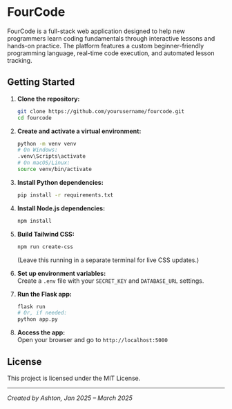 # FourCode

FourCode is a full-stack web application designed to help new programmers learn coding fundamentals through interactive lessons and hands-on practice. The platform features a custom beginner-friendly programming language, real-time code execution, and automated lesson tracking.

## Getting Started

1. **Clone the repository:**
   ```sh
   git clone https://github.com/yourusername/fourcode.git
   cd fourcode
   ```

2. **Create and activate a virtual environment:**
   ```sh
   python -m venv venv
   # On Windows:
   .venv\Scripts\activate
   # On macOS/Linux:
   source venv/bin/activate
   ```

3. **Install Python dependencies:**
   ```sh
   pip install -r requirements.txt
   ```

4. **Install Node.js dependencies:**
   ```sh
   npm install
   ```

5. **Build Tailwind CSS:**
   ```sh
   npm run create-css
   ```
   (Leave this running in a separate terminal for live CSS updates.)

6. **Set up environment variables:**  
   Create a `.env` file with your `SECRET_KEY` and `DATABASE_URL` settings.

7. **Run the Flask app:**
   ```sh
   flask run
   # Or, if needed:
   python app.py
   ```

8. **Access the app:**  
   Open your browser and go to `http://localhost:5000`

## License

This project is licensed under the MIT License.

---
*Created by Ashton, Jan 2025 – March 2025*
